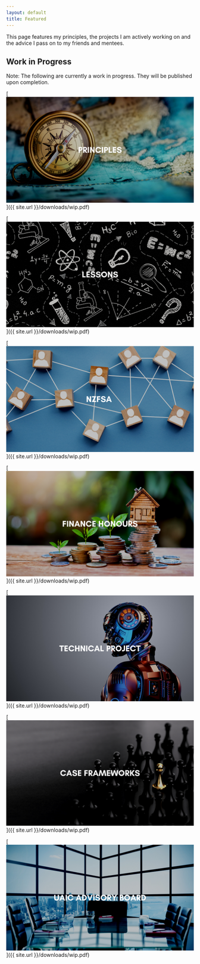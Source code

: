 ```yaml
---
layout: default
title: Featured
---
```



This page features my principles, the projects I am actively working on and the advice I pass on to my friends and mentees. 

## **Work in Progress**
Note: The following are currently a work in progress. They will be published upon completion.

[![Principles](/assets/images/principles.png)]({{ site.url }}/downloads/wip.pdf)

[![Lessons](/assets/images/lessons.png)]({{ site.url }}/downloads/wip.pdf)

[![NZFSA](/assets/images/nzfsa.png)]({{ site.url }}/downloads/wip.pdf)

[![Finance](/assets/images/finance.png)]({{ site.url }}/downloads/wip.pdf)

[![Technical](/assets/images/technical.png)]({{ site.url }}/downloads/wip.pdf)

[![Case Framework](/assets/images/case-frameworks.png)]({{ site.url }}/downloads/wip.pdf)

[![UAIC Advisory Board](/assets/images/uaic-advisory-board.png)]({{ site.url }}/downloads/wip.pdf)








